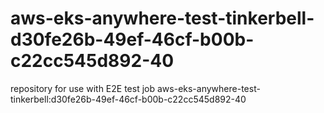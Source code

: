 # aws-eks-anywhere-test-tinkerbell-d30fe26b-49ef-46cf-b00b-c22cc545d892-40
repository for use with E2E test job aws-eks-anywhere-test-tinkerbell:d30fe26b-49ef-46cf-b00b-c22cc545d892-40
